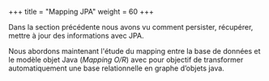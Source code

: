+++
title = "Mapping JPA"
weight = 60
+++

Dans la section précédente nous avons vu comment persister, récupérer, mettre à jour des informations avec JPA. 

Nous abordons maintenant l'étude du mapping entre la base de données et le modèle objet Java (*Mapping O/R*) avec pour objectif de transformer automatiquement une base relationnelle en graphe d’objets java.